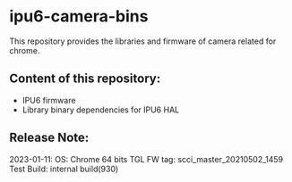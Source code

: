 # ipu6-camera-bins

This repository provides the libraries and firmware of camera related for chrome.

## Content of this repository:
* IPU6 firmware
* Library binary dependencies for IPU6 HAL

## Release Note:
2023-01-11:
OS:           Chrome 64 bits
TGL FW tag:   scci_master_20210502_1459
Test Build:   internal build(930)
